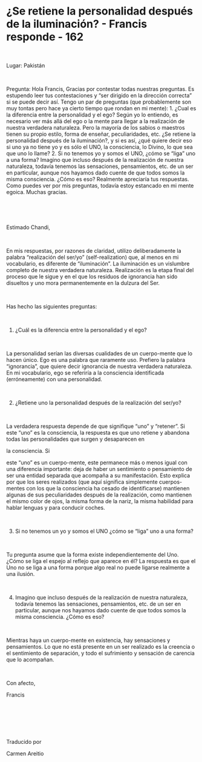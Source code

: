 # ¿Se retiene la personalidad después de la iluminación? - Francis responde - 162



&nbsp;





Lugar: Pakist&aacute;n






&nbsp;






Pregunta: Hola Francis, Gracias por contestar todas nuestras preguntas. Es estupendo leer tus contestaciones y &ldquo;ser dirigido en la direcci&oacute;n correcta&rdquo; si se puede decir as&iacute;. Tengo un par de preguntas (que probablemente son muy tontas pero hace ya cierto tiempo que rondan en mi mente): 1. &iquest;Cual es la diferencia entre la personalidad y el ego? Seg&uacute;n yo lo entiendo, es necesario ver m&aacute;s all&aacute; del ego o la mente para llegar a la realizaci&oacute;n de nuestra verdadera naturaleza. Pero la mayor&iacute;a de los sabios o maestros tienen su propio estilo, forma de ense&ntilde;ar, peculiaridades, etc. &iquest;Se retiene la personalidad despu&eacute;s de la iluminaci&oacute;n?, y si es as&iacute;, &iquest;qu&eacute; quiere decir eso si uno ya no tiene yo y es s&oacute;lo el UNO, la consciencia, lo Divino, lo que sea que uno lo llame? 2. Si no tenemos yo y somos el UNO, &iquest;c&oacute;mo se &ldquo;liga&rdquo; uno a una forma? Imagino que incluso despu&eacute;s de la realizaci&oacute;n de nuestra naturaleza, todav&iacute;a tenemos las sensaciones, pensamientos, etc. de un ser en particular, aunque nos hayamos dado cuente de que todos somos la misma consciencia. &iquest;C&oacute;mo es eso? Realmente apreciar&iacute;a tus respuestas. Como puedes ver por mis preguntas, todav&iacute;a estoy estancado en mi mente egoica. Muchas gracias.






&nbsp;







&nbsp;






Estimado Chandi,






&nbsp;






En mis respuestas, por razones de claridad, utilizo deliberadamente la palabra &ldquo;realizaci&oacute;n del ser/yo&rdquo; (self-realization) que, al menos en mi vocabulario, es diferente de &ldquo;iluminaci&oacute;n&rdquo;. La iluminaci&oacute;n es un vislumbre completo de nuestra verdadera naturaleza. Realizaci&oacute;n es la etapa final del proceso que le sigue y en el que los residuos de ignorancia han sido disueltos y uno mora permanentemente en la dulzura del Ser.






&nbsp;






Has hecho las siguientes preguntas:






&nbsp;






1. &iquest;Cu&aacute;l es la diferencia entre la personalidad y el ego?






&nbsp;






La personalidad ser&iacute;an las diversas cualidades de un cuerpo-mente que lo hacen &uacute;nico. Ego es una palabra que raramente uso. Prefiero la palabra &ldquo;ignorancia&rdquo;, que quiere decir ignorancia de nuestra verdadera naturaleza. En mi vocabulario, ego se referir&iacute;a a la consciencia identificada (err&oacute;neamente) con una personalidad.






&nbsp;






2. &iquest;Retiene uno la personalidad despu&eacute;s de la realizaci&oacute;n del ser/yo?






&nbsp;






La verdadera respuesta depende de que signifique &ldquo;uno&rdquo; y &ldquo;retener&rdquo;. Si este &ldquo;uno&rdquo; es la consciencia, la respuesta es que uno retiene y abandona todas las personalidades que surgen y desaparecen en 





la consciencia. Si





 este &ldquo;uno&rdquo; es un cuerpo-mente, este permanece m&aacute;s o menos igual con una diferencia importante: deja de haber un sentimiento o pensamiento de ser una entidad separada que acompa&ntilde;a a su manifestaci&oacute;n. Esto explica por que los seres realizados (que aqu&iacute; significa simplemente cuerpos-mentes con los que la consciencia ha cesado de identificarse) mantienen algunas de sus peculiaridades despu&eacute;s de la realizaci&oacute;n, como mantienen el mismo color de ojos, la misma forma de la nariz, la misma habilidad para hablar lenguas y para conducir coches.






&nbsp;






3. Si no tenemos un yo y somos el UNO &iquest;c&oacute;mo se &ldquo;liga&rdquo; uno a una forma? 






&nbsp;






Tu pregunta asume que la forma existe independientemente del Uno. &iquest;C&oacute;mo se liga el espejo al reflejo que aparece en &eacute;l? La respuesta es que el Uno no se liga a una forma porque algo real no puede ligarse realmente a una ilusi&oacute;n.






&nbsp;






4. Imagino que incluso despu&eacute;s de la realizaci&oacute;n de nuestra naturaleza, todav&iacute;a tenemos las sensaciones, pensamientos, etc. de un ser en particular, aunque nos hayamos dado cuente de que todos somos la misma consciencia. &iquest;C&oacute;mo es eso?






&nbsp;






Mientras haya un cuerpo-mente en existencia, hay sensaciones y pensamientos. Lo que no est&aacute; presente en un ser realizado es la creencia o el sentimiento de separaci&oacute;n, y todo el sufrimiento y sensaci&oacute;n de carencia que lo acompa&ntilde;an.






&nbsp;






Con afecto, 





Francis






&nbsp;







&nbsp;







&nbsp;






Traducido por 






Carmen Areitio









